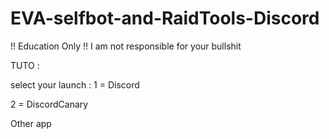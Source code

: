 # EVA-selfbot-and-RaidTools-Discord

!! Education Only !! 
I am not responsible for your bullshit

TUTO : 

select your launch :
 1 = Discord
 
 2 = DiscordCanary 
 
 Other app 
